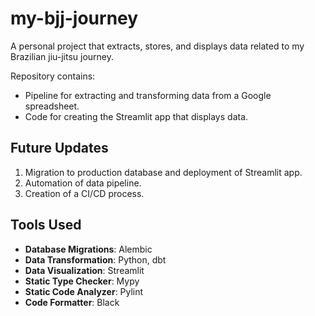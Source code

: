 # my-bjj-journey

A personal project that extracts, stores, and displays data related to
my Brazilian jiu-jitsu journey.

Repository contains:

- Pipeline for extracting and transforming data from a Google spreadsheet.
- Code for creating the Streamlit app that displays data.

## Future Updates

1. Migration to production database and deployment of Streamlit app.
2. Automation of data pipeline.
3. Creation of a CI/CD process.

## Tools Used

- **Database Migrations**: Alembic
- **Data Transformation**: Python, dbt
- **Data Visualization**: Streamlit
- **Static Type Checker**: Mypy
- **Static Code Analyzer**: Pylint
- **Code Formatter**: Black
